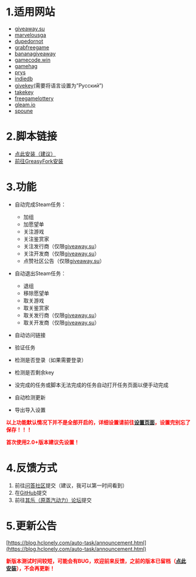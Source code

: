 # 1.适用网站

* [giveaway.su](https://giveaway.su/)
* [marvelousga](https://marvelousga.com/)
* [dupedornot](https://dupedornot.com/)
* [grabfreegame](https://www.grabfreegame.com/)
* [bananagiveaway](https://www.bananagiveaway.com/)
* [gamecode.win](https://gamecode.win/)
* [gamehag](https://gamehag.com/giveaway)
* [prys](https://prys.revadike.com/)
* [indiedb](https://www.indiedb.com/giveaways)
* [givekey](https://givekey.ru/)(需要将语言设置为”Русский”)
* [takekey](https://takekey.ru/)
* [freegamelottery](https://freegamelottery.com/)
* [gleam.io](http://gleam.io/)
* [spoune](https://www.spoune.com/index.php)

# 2.脚本链接

* [点此安装（建议）](https://github.com/HCLonely/auto-task/raw/master/auto-task.user.js)
* [前往GreasyFork安装](https://greasyfork.org/zh-CN/scripts/370650)

# 3.功能

* 自动完成Steam任务：
  * 加组
  * 加愿望单
  * 关注游戏
  * 关注鉴赏家
  * 关注发行商（仅限[giveaway.su](https://giveaway.su/)）
  * 关注开发商（仅限[giveaway.su](https://giveaway.su/)）
  * 点赞社区公告（仅限[giveaway.su](https://giveaway.su/)）

* 自动退出Steam任务：
  * 退组
  * 移除愿望单
  * 取关游戏
  * 取关鉴赏家
  * 取关发行商（仅限[giveaway.su](https://giveaway.su/)）
  * 取关开发商（仅限[giveaway.su](https://giveaway.su/)）

* 自动访问链接
* 验证任务
* 检测是否登录（如果需要登录）
* 检测是否剩余key
* 没完成的任务或脚本无法完成的任务自动打开任务页面以便手动完成
* 自动检测更新
* 导出导入设置

**<span style="color: #ff0000;">以上功能默认情况下并不是全部开启的，详细设置请前往[设置页面](https://blog.hclonely.com/auto-task/setting.html)，设置完别忘了保存！！！</span>**

**<span style="color: #ff0000;">首次使用2.0+版本建议先设置！</span>**

# 4.反馈方式

1. 前往[问答社区](https://ask.hclonely.com/question/create)提交（建议，我可以第一时间看到）
2. 在[GitHub](https://github.com/HCLonely/auto-task/issues/new)提交
3. 前往[其乐（原蒸汽动力）论坛](https://keylol.com/t455167-1-1)提交

# 5.更新公告

[https://blog.hclonely.com/auto-task/announcement.html](https://blog.hclonely.com/auto-task/announcement.html)

<span style="color: #ff0000;">**新版本测试时间较短，可能会有BUG，欢迎前来反馈，之前的版本已留档（[点此安装](https://greasyfork.org/zh-CN/scripts/395098)），不会再更新！**</span>
